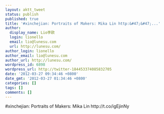 ```yaml
---
layout: aktt_tweet
status: publish
published: true
title: '#xinchejian: Portraits of Makers: Mika Lin http:&#47;&#47;...'
author:
  display_name: Lio李欧
  login: lionello
  email: lio@lunesu.com
  url: http://lunesu.com/
author_login: lionello
author_email: lio@lunesu.com
author_url: http://lunesu.com/
wordpress_id: 6898
wordpress_url: http://twitter-184453374085832705
date: '2012-03-27 09:34:46 +0800'
date_gmt: '2012-03-27 01:34:46 +0800'
categories: []
tags: []
comments: []
---
```

<p>#xinchejian: Portraits of Makers: Mika Lin http:&#47;&#47;t.co&#47;igEjinNy</p>
